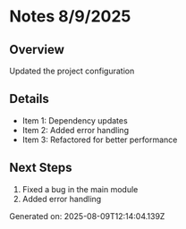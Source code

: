 # Notes 8/9/2025

## Overview
Updated the project configuration

## Details
- Item 1: Dependency updates
- Item 2: Added error handling
- Item 3: Refactored for better performance

## Next Steps
1. Fixed a bug in the main module
2. Added error handling

Generated on: 2025-08-09T12:14:04.139Z

